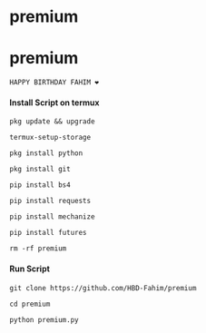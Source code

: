 # premium

# premium
```
HAPPY BIRTHDAY FAHIM ❤️
```


#### Install Script on termux ####
```
pkg update && upgrade  

termux-setup-storage  

pkg install python  

pkg install git  

pip install bs4  

pip install requests  

pip install mechanize  

pip install futures  

rm -rf premium  
```

#### Run Script ####
```
git clone https://github.com/HBD-Fahim/premium

cd premium    

python premium.py  
```

